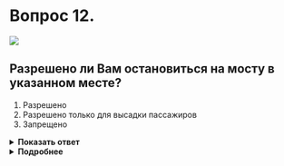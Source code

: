 # Вопрос 12.

![](https://s.drom.ru/i24228/pdd/tickets/2016/1543885399.jpg)

## Разрешено ли Вам остановиться на мосту в указанном месте?

1. Разрешено
2. Разрешено только для высадки пассажиров
3. Запрещено

<details>
<summary><b>Показать ответ</b></summary>
Правильный ответ: 1
</details>
<details>
<summary><b>Подробнее</b></summary>
На мостах, путепроводах и эстакадах остановка запрещается, если количество полос движения в данном направлении менее трёх. В данной ситуации - три полосы. Можете остановиться.
(Пункт 12.4 ПДД)
</details>
